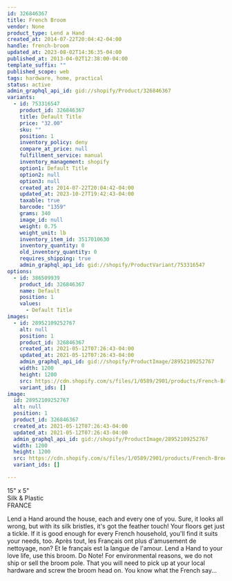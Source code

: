 ```yaml
---
id: 326846367
title: French Broom
vendor: None
product_type: Lend a Hand
created_at: 2014-07-22T20:04:42-04:00
handle: french-broom
updated_at: 2023-08-02T14:36:35-04:00
published_at: 2013-04-02T12:38:00-04:00
template_suffix: ""
published_scope: web
tags: hardware, home, practical
status: active
admin_graphql_api_id: gid://shopify/Product/326846367
variants:
  - id: 753316547
    product_id: 326846367
    title: Default Title
    price: "32.00"
    sku: ""
    position: 1
    inventory_policy: deny
    compare_at_price: null
    fulfillment_service: manual
    inventory_management: shopify
    option1: Default Title
    option2: null
    option3: null
    created_at: 2014-07-22T20:04:42-04:00
    updated_at: 2023-10-27T19:42:43-04:00
    taxable: true
    barcode: "1359"
    grams: 340
    image_id: null
    weight: 0.75
    weight_unit: lb
    inventory_item_id: 3517010630
    inventory_quantity: 0
    old_inventory_quantity: 0
    requires_shipping: true
    admin_graphql_api_id: gid://shopify/ProductVariant/753316547
options:
  - id: 386509939
    product_id: 326846367
    name: Default
    position: 1
    values:
      - Default Title
images:
  - id: 28952109252767
    alt: null
    position: 1
    product_id: 326846367
    created_at: 2021-05-12T07:26:43-04:00
    updated_at: 2021-05-12T07:26:43-04:00
    admin_graphql_api_id: gid://shopify/ProductImage/28952109252767
    width: 1200
    height: 1200
    src: https://cdn.shopify.com/s/files/1/0589/2901/products/French-Broom_1.jpg?v=1620818803
    variant_ids: []
image:
  id: 28952109252767
  alt: null
  position: 1
  product_id: 326846367
  created_at: 2021-05-12T07:26:43-04:00
  updated_at: 2021-05-12T07:26:43-04:00
  admin_graphql_api_id: gid://shopify/ProductImage/28952109252767
  width: 1200
  height: 1200
  src: https://cdn.shopify.com/s/files/1/0589/2901/products/French-Broom_1.jpg?v=1620818803
  variant_ids: []

---
```


15" x 5"  
Silk & Plastic  
FRANCE

Lend a Hand around the house, each and every one of you. Sure, it looks all wrong, but with its silk bristles, it's got the feather touch! Your floors get just a tickle. If it is good enough for every French household, you'll find it suits your needs, too. Après tout, les Français ont plus d'amusement de nettoyage, non? Et le français est la langue de l'amour. Lend a Hand to your love life, use this broom. Do Note! For environmental reasons, we do not ship or sell the broom pole. That you will need to pick up at your local hardware and screw the broom head on. You know what the French say...